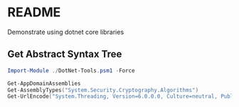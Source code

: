 # README

Demonstrate using dotnet core libraries  

## Get Abstract Syntax Tree

```ps1
Import-Module ./DotNet-Tools.psm1 -Force

Get-AppDomainAssemblies           
Get-AssemblyTypes("System.Security.Cryptography.Algorithms")  
Get-UrlEncode("System.Threading, Version=6.0.0.0, Culture=neutral, PublicKeyToken=b03f5f7f11d50a3a")     
```
